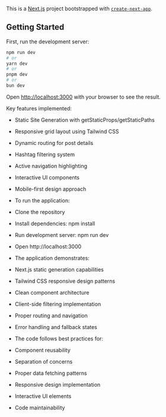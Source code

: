 This is a [Next.js](https://nextjs.org) project bootstrapped with [`create-next-app`](https://github.com/vercel/next.js/tree/canary/packages/create-next-app).

## Getting Started

First, run the development server:

```bash
npm run dev
# or
yarn dev
# or
pnpm dev
# or
bun dev
```

Open [http://localhost:3000](http://localhost:3000) with your browser to see the result.

Key features implemented:

- Static Site Generation with getStaticProps/getStaticPaths

- Responsive grid layout using Tailwind CSS

- Dynamic routing for post details

- Hashtag filtering system

- Active navigation highlighting

- Interactive UI components

- Mobile-first design approach

- To run the application:

- Clone the repository

- Install dependencies: npm install

- Run development server: npm run dev

- Open http://localhost:3000

- The application demonstrates:

- Next.js static generation capabilities

- Tailwind CSS responsive design patterns

- Clean component architecture

- Client-side filtering implementation

- Proper routing and navigation

- Error handling and fallback states

- The code follows best practices for:

- Component reusability

- Separation of concerns

- Proper data fetching patterns

- Responsive design implementation

- Interactive UI elements

- Code maintainability
